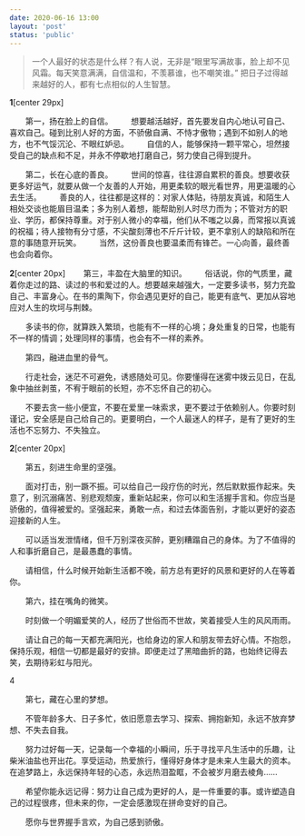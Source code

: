 ```yaml
---
date: 2020-06-16 13:00
layout: 'post'
status: 'public'
---
```


>一个人最好的状态是什么样？有人说，无非是“眼里写满故事，脸上却不见风霜。每天笑意满满，自信温和，不羡慕谁，也不嘲笑谁。”
>把日子过得越来越好的人，都有七点相似的人生智慧。

**1**[center 29px]

&emsp;&emsp;第一，扬在脸上的自信。
&emsp;&emsp;想要越活越好，首先要发自内心地认可自己、喜欢自己。碰到比别人好的方面，不骄傲自满、不恃才傲物；遇到不如别人的地方，也不气馁沉沦、不眼红妒忌。
&emsp;&emsp;自信的人，能够保持一颗平常心，坦然接受自己的缺点和不足，并永不停歇地打磨自己，努力使自己得到提升。

&emsp;&emsp;第二，长在心底的善良。
&emsp;&emsp;世间的惊喜，往往源自累积的善良。想要收获更多好运气，就要从做一个友善的人开始，用更柔软的眼光看世界，用更温暖的心去生活。
&emsp;&emsp;善良的人，往往都是这样的：对家人体贴，待朋友真诚，和陌生人相处交谈也能眉目温柔；多为别人着想，能帮助别人时尽力而为；不管对方的职业、学历，都保持尊重。对于别人微小的幸福，他们从不嗤之以鼻，而常报以真诚的祝福；待人接物有分寸感，不尖酸刻薄也不斤斤计较，更不拿别人的缺陷和所在意的事随意开玩笑。
&emsp;&emsp;当然，这份善良也要温柔而有锋芒。一心向善，最终善也会向着你。

**2**[center 20px]
&emsp;&emsp;第三，丰盈在大脑里的知识。
&emsp;&emsp;俗话说，你的气质里，藏着你走过的路、读过的书和爱过的人。想要越来越强大，一定要多读书，努力充盈自己、丰富身心。在书的熏陶下，你会遇见更好的自己，能更有底气、更加从容地应对人生的坎坷与荆棘。



&emsp;&emsp;多读书的你，就算跌入繁琐，也能有不一样的心境；身处重复的日常，也能有不一样的情调；处理同样的事情，也会有不一样的素养。



&emsp;&emsp;第四，融进血里的骨气。



&emsp;&emsp;行走社会，迷茫不可避免，诱惑随处可见。你要懂得在迷雾中拨云见日，在乱象中抽丝剥茧，不宥于眼前的长短，亦不忘怀自己的初心。



&emsp;&emsp;不要去贪一些小便宜，不要在爱里一味索求，更不要过于依赖别人。你要时刻谨记，安全感是自己给自己的。更要明白，一个人最迷人的样子，是有了更好的生活也不忘努力、不失独立。



**2**[center 20px]



&emsp;&emsp;第五，刻进生命里的坚强。



&emsp;&emsp;面对打击，别一蹶不振。可以给自己一段疗伤的时光，然后默默振作起来。失意了，别沉溺痛苦、别悲观颓废，重新站起来，你可以和生活握手言和。你应当是骄傲的，值得被爱的。坚强起来，勇敢一点，和过去体面告别，才能以更好的姿态迎接新的人生。



&emsp;&emsp;可以适当发泄情绪，但千万别深夜买醉，更别糟蹋自己的身体。为了不值得的人和事折磨自己，是最愚蠢的事情。



&emsp;&emsp;请相信，什么时候开始新生活都不晚，前方总有更好的风景和更好的人在等着你。



&emsp;&emsp;第六，挂在嘴角的微笑。



&emsp;&emsp;时刻做一个明媚爱笑的人，经历了世俗而不世故，笑着接受人生的风风雨雨。



&emsp;&emsp;请让自己的每一天都充满阳光，也给身边的家人和朋友带去好心情。不抱怨，保持乐观，相信一切都是最好的安排。即便走过了黑暗曲折的路，也始终记得去笑，去期待彩虹与阳光。



4



&emsp;&emsp;第七，藏在心里的梦想。



&emsp;&emsp;不管年龄多大、日子多忙，依旧愿意去学习、探索、拥抱新知，永远不放弃梦想、不失去自我。



&emsp;&emsp;努力过好每一天，记录每一个幸福的小瞬间，乐于寻找平凡生活中的乐趣，让柴米油盐也开出花。享受运动，热爱旅行，懂得好身体才是未来人生最大的资本。在追梦路上，永远保持年轻的心态，永远热泪盈眶，不会被岁月磨去棱角……



&emsp;&emsp;希望你能永远记得：努力让自己成为更好的人，是一件重要的事。或许塑造自己的过程很疼，但未来的你，一定会感激现在拼命变好的自己。



&emsp;&emsp;愿你与世界握手言欢，为自己感到骄傲。